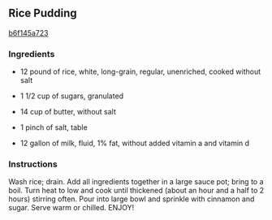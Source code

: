 ## Rice Pudding

[b6f145a723](http://www.food.com/recipe/rice-pudding-57060)

### Ingredients

 - 12 pound of rice, white, long-grain, regular, unenriched, cooked without salt

 - 1 1/2 cup of sugars, granulated

 - 14 cup of butter, without salt

 - 1 pinch of salt, table

 - 12 gallon of milk, fluid, 1% fat, without added vitamin a and vitamin d

### Instructions

Wash rice; drain. Add all ingredients together in a large sauce pot; bring to a boil. Turn heat to low and cook until thickened (about an hour and a half to 2 hours) stirring often. Pour into large bowl and sprinkle with cinnamon and sugar. Serve warm or chilled. ENJOY!